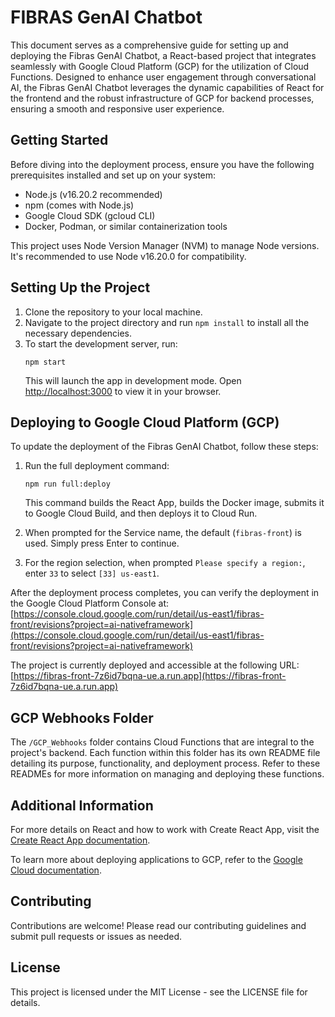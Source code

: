 # FIBRAS GenAI Chatbot

This document serves as a comprehensive guide for setting up and deploying the Fibras GenAI Chatbot, a React-based project that integrates seamlessly with Google Cloud Platform (GCP) for the utilization of Cloud Functions. Designed to enhance user engagement through conversational AI, the Fibras GenAI Chatbot leverages the dynamic capabilities of React for the frontend and the robust infrastructure of GCP for backend processes, ensuring a smooth and responsive user experience.

## Getting Started

Before diving into the deployment process, ensure you have the following prerequisites installed and set up on your system:

- Node.js (v16.20.2 recommended)
- npm (comes with Node.js)
- Google Cloud SDK (gcloud CLI)
- Docker, Podman, or similar containerization tools

This project uses Node Version Manager (NVM) to manage Node versions. It's recommended to use Node v16.20.0 for compatibility.

## Setting Up the Project

1. Clone the repository to your local machine.
2. Navigate to the project directory and run `npm install` to install all the necessary dependencies.
3. To start the development server, run:
   ```
   npm start
   ```
   This will launch the app in development mode. Open [http://localhost:3000](http://localhost:3000) to view it in your browser.

## Deploying to Google Cloud Platform (GCP)

To update the deployment of the Fibras GenAI Chatbot, follow these steps:

1. Run the full deployment command:
   ```
   npm run full:deploy
   ```
   This command builds the React App, builds the Docker image, submits it to Google Cloud Build, and then deploys it to Cloud Run.

2. When prompted for the Service name, the default (`fibras-front`) is used. Simply press Enter to continue.

3. For the region selection, when prompted `Please specify a region:`, enter `33` to select `[33] us-east1`.

After the deployment process completes, you can verify the deployment in the Google Cloud Platform Console at:
[https://console.cloud.google.com/run/detail/us-east1/fibras-front/revisions?project=ai-nativeframework](https://console.cloud.google.com/run/detail/us-east1/fibras-front/revisions?project=ai-nativeframework)

The project is currently deployed and accessible at the following URL:
[https://fibras-front-7z6id7bqna-ue.a.run.app](https://fibras-front-7z6id7bqna-ue.a.run.app)


## GCP Webhooks Folder

The `/GCP_Webhooks` folder contains Cloud Functions that are integral to the project's backend. Each function within this folder has its own README file detailing its purpose, functionality, and deployment process. Refer to these READMEs for more information on managing and deploying these functions.

## Additional Information

For more details on React and how to work with Create React App, visit the [Create React App documentation](https://facebook.github.io/create-react-app/docs/getting-started).

To learn more about deploying applications to GCP, refer to the [Google Cloud documentation](https://cloud.google.com/docs).

## Contributing

Contributions are welcome! Please read our contributing guidelines and submit pull requests or issues as needed.

## License

This project is licensed under the MIT License - see the LICENSE file for details.
